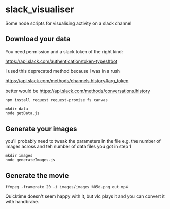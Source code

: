 # slack_visualiser

Some node scripts for visualising activity on a slack channel

## Download your data

You need permission and a slack token of the right kind:

https://api.slack.com/authentication/token-types#bot

I used this deprecated method because I was in a rush

https://api.slack.com/methods/channels.history#arg_token

better would be https://api.slack.com/methods/conversations.history

    npm install request request-promise fs canvas

    mkdir data
    node getData.js 

## Generate your images

you'll probably need to tweak the parameters in the file
e.g. the number of images across and teh number of data files you got in step 1

    mkdir images
    node generateImages.js

## Generate the movie

    ffmpeg -framerate 20 -i images/images_%05d.png out.mp4

Quicktime doesn't seem happy with it, but vlc plays it and you can 
convert it with handbrake.
